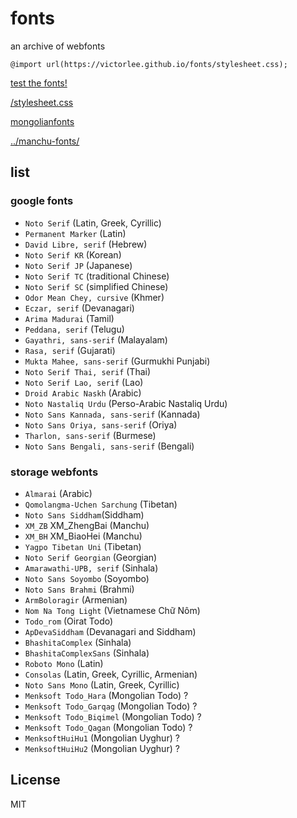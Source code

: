 # fonts

an archive of webfonts

`@import url(https://victorlee.github.io/fonts/stylesheet.css);`

[test the fonts!](test.html)

[/stylesheet.css](stylesheet.css)

[mongolianfonts](mongolianfonts.html)

[../manchu-fonts/](../manchu-fonts/)

## list

### google fonts

- `Noto Serif` (Latin, Greek, Cyrillic)
- `Permanent Marker` (Latin)
- `David Libre, serif` (Hebrew)
- `Noto Serif KR` (Korean)
- `Noto Serif JP` (Japanese)
- `Noto Serif TC` (traditional Chinese)
- `Noto Serif SC` (simplified Chinese)
- `Odor Mean Chey, cursive` (Khmer)
- `Eczar, serif` (Devanagari)
- `Arima Madurai` (Tamil)
- `Peddana, serif` (Telugu)
- `Gayathri, sans-serif` (Malayalam)
- `Rasa, serif` (Gujarati)
- `Mukta Mahee, sans-serif` (Gurmukhi Punjabi)
- `Noto Serif Thai, serif` (Thai)
- `Noto Serif Lao, serif` (Lao)
- `Droid Arabic Naskh` (Arabic)
- `Noto Nastaliq Urdu` (Perso-Arabic Nastaliq Urdu)
- `Noto Sans Kannada, sans-serif` (Kannada)
- `Noto Sans Oriya, sans-serif` (Oriya)
- `Tharlon, sans-serif` (Burmese)
- `Noto Sans Bengali, sans-serif` (Bengali)

### storage webfonts

- `Almarai` (Arabic)
- `Qomolangma-Uchen Sarchung` (Tibetan)
- `Noto Sans Siddham`(Siddham)
- `XM_ZB` XM_ZhengBai (Manchu)
- `XM_BH` XM_BiaoHei (Manchu)
- `Yagpo Tibetan Uni` (Tibetan)
- `Noto Serif Georgian` (Georgian)
- `Amarawathi-UPB, serif` (Sinhala)
- `Noto Sans Soyombo` (Soyombo)
- `Noto Sans Brahmi` (Brahmi)
- `ArmBoloragir` (Armenian)
- `Nom Na Tong Light` (Vietnamese Chữ Nôm)
- `Todo_rom` (Oirat Todo)
- `ApDevaSiddham` (Devanagari and Siddham)
- `BhashitaComplex` (Sinhala)
- `BhashitaComplexSans` (Sinhala)
- `Roboto Mono` (Latin)
- `Consolas` (Latin, Greek, Cyrillic, Armenian)
- `Noto Sans Mono` (Latin, Greek, Cyrillic)
- `Menksoft Todo_Hara` (Mongolian Todo) ?
- `Menksoft Todo_Garqag` (Mongolian Todo) ?
- `Menksoft Todo_Biqimel` (Mongolian Todo) ?
- `Menksoft Todo_Qagan` (Mongolian Todo) ?
- `MenksoftHuiHu1` (Mongolian Uyghur) ?
- `MenksoftHuiHu2` (Mongolian Uyghur) ?

## License

MIT
